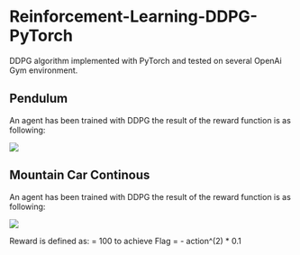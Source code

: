 # Reinforcement-Learning-DDPG-PyTorch
 DDPG algorithm implemented with PyTorch and tested on several OpenAi Gym environment. 

## Pendulum

An agent has been trained with DDPG the result of the reward function is as following:

<img src="results/.png">



## Mountain Car Continous 

An agent has been trained with DDPG the result of the reward function is as following:

<img src="results/.png">

Reward is defined as:
= 100 to achieve Flag
= - action^(2) * 0.1


 
